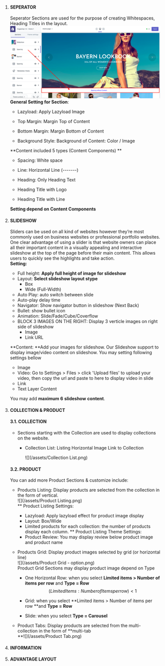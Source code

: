 1. #### SEPERATOR

   Seperator Sections are used for the purpose of creating Whitespaces, Heading Titles in the layout.  
   ![](/assets/spacing.png)  
   **General Setting for Section**:

   * Lazyload: Apply Lazyload Image

   * Top Margin: Margin Top of Content

   * Bottom Margin: Margin Bottom of Content

   * Background Style: Background of Content: Color / Image

   **Content included 5 types \(Content Components\)  **

   * Spacing: White space

   * Line: Horizontal Line \(-------\)

   * Heading: Only Heading Text

   * Heading Title with Logo

   * Heading Title with Line

   **Setting depend on Content Components**

2. #### SLIDESHOW

   Sliders can be used on all kind of websites however they’re most commonly used on business websites or professional portfolio websites. One clear advantage of using a slider is that website owners can place all their important content in a visually appealing and interactive slideshow at the top of the page before their main content. This allows users to quickly see the highlights and take action.  
   **Setting:**

   * Full height: **Apply full height of image for slideshow**  
   * Layout: **Select slideshow layout stype**  
     * Box   
     * Wide \(Full-Width\)
   * Auto Play: auto switch between slide
   * Auto-play delay time
   * Navigator: Show navigator button in slideshow \(Next Back\)
   * Bullet: show bullet icon
   * Animation: Slide/Fade/Cube/Coverflow
   * BLOCK 3 IMAGES ON THE RIGHT: Display 3 verticle images on right side of slideshow
     * Image
     * Link URL

   **Content: **Add your images for slideshow. Our Slideshow support to display image/video content on slideshow. You may setting following settings bellow

   * Image  
   * Video: Go to Settings &gt; Files &gt; click 'Upload files' to upload your video, then copy the url and paste to here to display video in slide
   * Link
   * Text Layer Content

   You may add **maximum 6** **slideshow** **content**.

3. #### COLLECTION & PRODUCT

   #### 3.1. COLLECTION

   * Sections starting with the Collection are used to display collections on the website.  

     * Collection List: Listing Horizontal Image Link to Collection

       ![](/assets/Collection List.png)

   #### 3.2. PRODUCT

   You can add more Product Sections & customize include:

   * Products Listing: Display products are selected from the collection in the form of vertical.  
     ![](/assets/Product Listing.png)  
     ** Product Listing Settings:
      * Lazyload: Apply lazyload effect for product image display
      * Layout: Box/Wide
      * Limited products for each collection: the number of products display each column.
     ** Product Listing Theme Settings:  
      * Product Review: You may display review below product image and product name

   * Products Grid: Display product images selected by grid \(or horizontal line\)  
     ![](/assets/Product Grid - option.png)  
     Product Grid Sections may display product image depend on Type

     * One Horizontal Row:  when you select  **Limited items &gt; Number of items per row** and **Type = Row**  
       $$(Limited Items : Number of Items per row) <1$$

     * Grid: when you select **Limited items &gt; Number of items per row **and **Type = Row**

     * Slide: when you select **Type = Carousel**

   * Product Tabs: Display products are selected from the multi-collection in the form of **multi-tab      
     **![](/assets/Product Tab.png)

4. #### INFORMATION
5. #### ADVANTAGE LAYOUT

#### 

#### 



